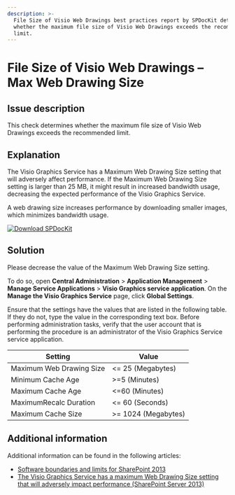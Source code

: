 ```yaml
---
description: >-
  File Size of Visio Web Drawings best practices report by SPDocKit determines
  whether the maximum file size of Visio Web Drawings exceeds the recommended
  limit.
---
```


# File Size of Visio Web Drawings – Max Web Drawing Size

## Issue description

This check determines whether the maximum file size of Visio Web Drawings exceeds the recommended limit.

## Explanation

The Visio Graphics Service has a Maximum Web Drawing Size setting that will adversely affect performance. If the Maximum Web Drawing Size setting is larger than 25 MB, it might result in increased bandwidth usage, decreasing the expected performance of the Visio Graphics Service.

A web drawing size increases performance by downloading smaller images, which minimizes bandwidth usage.

[![Download SPDocKit](/img/spdockit-download.png)](http://bit.ly/2US0Zna)

## Solution

Please decrease the value of the Maximum Web Drawing Size setting.

To do so, open **Central Administration** > **Application Management** > **Manage Service Applications** > **Visio Graphics service application**. On the **Manage the Visio Graphics Service** page, click **Global Settings**.

Ensure that the settings have the values that are listed in the following table. If they do not, type the value in the corresponding text box. Before performing administration tasks, verify that the user account that is performing the procedure is an administrator of the Visio Graphics Service service application.

| Setting                  | Value               |
| ------------------------ | ------------------- |
| Maximum Web Drawing Size | &lt;= 25 (Megabytes)   |
| Minimum Cache Age        | &gt;=5 (Minutes)       |
| Maximum Cache Age        | &lt;=60 (Minutes)      |
| MaximumRecalc Duration   | &lt;= 60 (Seconds)     |
| Maximum Cache Size       | &gt;= 1024 (Megabytes) |

## Additional information

Additional information can be found in the following articles:

* [Software boundaries and limits for SharePoint 2013](https://learn.microsoft.com/en-us/sharepoint/install/software-boundaries-and-limits)
* [The Visio Graphics Service has a maximum Web Drawing Size setting that will adversely impact performance (SharePoint Server 2013)](https://technet.microsoft.com/en-us/library/ff805074.aspx)

